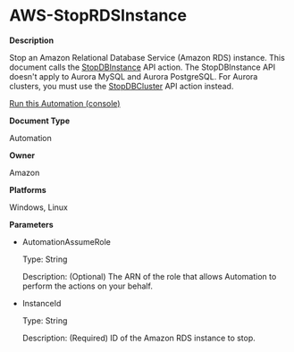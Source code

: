 # AWS\-StopRDSInstance<a name="automation-aws-stoprdsinstance"></a>

**Description**

Stop an Amazon Relational Database Service \(Amazon RDS\) instance\. This document calls the [StopDBInstance](https://docs.aws.amazon.com/AmazonRDS/latest/APIReference/API_StopDBInstance.html) API action\. The StopDBInstance API doesn't apply to Aurora MySQL and Aurora PostgreSQL\. For Aurora clusters, you must use the [StopDBCluster](https://docs.aws.amazon.com/AmazonRDS/latest/APIReference/API_StopDBCluster.html) API action instead\.

[Run this Automation \(console\)](https://console.aws.amazon.com/systems-manager/automation/execute/AWS-StopRDSInstance)

**Document Type**

Automation

**Owner**

Amazon

**Platforms**

Windows, Linux

**Parameters**
+ AutomationAssumeRole

  Type: String

  Description: \(Optional\) The ARN of the role that allows Automation to perform the actions on your behalf\.
+ InstanceId

  Type: String

  Description: \(Required\) ID of the Amazon RDS instance to stop\.